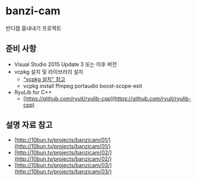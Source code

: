 # banzi-cam

반디캠 흉내내기 프로젝트

## 준비 사항
- Visual Studio 2015 Update 3 또는 이후 버전
- vcpkg 설치 및 라이브러리 설치
  - ["vcpkg 설치" 참고](/install/vcpkg/)
  - vcpkg install ffmpeg portaudio boost-scope-exit
- RyuLib for C++
  - [https://github.com/ryujt/ryulib-cpp](https://github.com/ryujt/ryulib-cpp)

## 설명 자료 참고
* [http://10bun.tv/projects/banzicam/01/](http://10bun.tv/projects/banzicam/01/)
* [http://10bun.tv/projects/banzicam/02/](http://10bun.tv/projects/banzicam/02/)
* [http://10bun.tv/projects/banzicam/03/](http://10bun.tv/projects/banzicam/03/)
